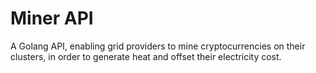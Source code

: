 # Miner API

A Golang API, enabling grid providers to mine cryptocurrencies on their clusters, in order to generate heat and offset their electricity cost.